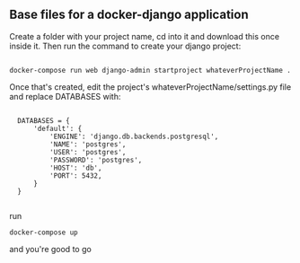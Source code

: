 ## Base files for a docker-django application

Create a folder with your project name, cd into it and download this once inside it.
Then run the command to create your django project:

<pre><code>
docker-compose run web django-admin startproject whateverProjectName .
</code></pre>

Once that's created, edit the project's whateverProjectName/settings.py file and replace DATABASES with:

<pre><code>
  DATABASES = {
      'default': {
          'ENGINE': 'django.db.backends.postgresql',
          'NAME': 'postgres',
          'USER': 'postgres',
          'PASSWORD': 'postgres',
          'HOST': 'db',
          'PORT': 5432,
      }
  }
  </code></pre>

run <pre><code>docker-compose up</code></pre> and you're good to go
